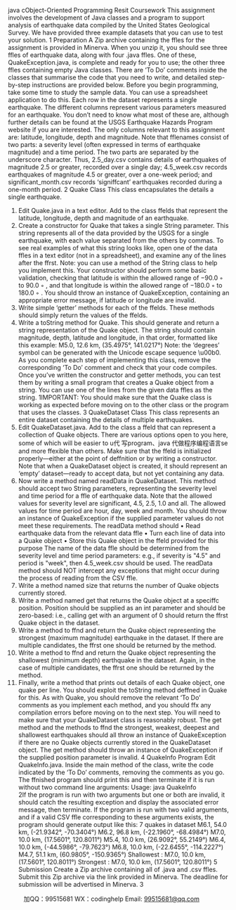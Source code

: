 java cObject-Oriented Programming
Resit Coursework
This assignment involves the development of Java classes and a program to support analysis of earthquake
data compiled by the United States Geological Survey. We have provided three example datasets that you
can use to test your solution.
1 Preparation
A Zip archive containing the ffles for the assignment is provided in Minerva. When you unzip it, you should
see three ffles of earthquake data, along with four .java ffles. One of these, QuakeException.java, is
complete and ready for you to use; the other three ffles containing empty Java classes.
There are ‘To Do’ comments inside the classes that summarise the code that you need to write, and detailed
step-by-step instructions are provided below.
Before you begin programming, take some time to study the sample data. You can use a spreadsheet
application to do this. Each row in the dataset represents a single earthquake. The different columns
represent various parameters measured for an earthquake. You don’t need to know what most of these are,
although further details can be found at the USGS Earthquake Hazards Program website if you are interested.
The only columns relevant to this assignment are: latitude, longitude, depth and magnitude.
Note that fflenames consist of two parts: a severity level (often expressed in terms of earthquake magnitude)
and a time period. The two parts are separated by the underscore character. Thus, 2.5_day.csv contains
details of earthquakes of magnitude 2.5 or greater, recorded over a single day; 4.5_week.csv records
earthquakes of magnitude 4.5 or greater, over a one-week period; and significant_month.csv records
‘signiffcant’ earthquakes recorded during a one-month period.
2 Quake Class
This class encapsulates the details a single earthquake.
1. Edit Quake.java in a text editor. Add to the class ffelds that represent the latitude, longitude, depth
and magnitude of an earthquake.
2. Create a constructor for Quake that takes a single String parameter. This string represents all of the
data provided by the USGS for a single earthquake, with each value separated from the others by
commas. To see real examples of what this string looks like, open one of the data ffles in a text editor
(not in a spreadsheet), and examine any of the lines after the ffrst.
Note: you can use a method of the String class to help you implement this.
Your constructor should perform some basic validation, checking that latitude is within the allowed
range of −90.0
◦
to 90.0
◦
, and that longitude is within the allowed range of −180.0
◦
to 180.0
◦
. You
should throw an instance of QuakeException, containing an appropriate error message, if latitude or
longitude are invalid.
3. Write simple ‘getter’ methods for each of the ffelds. These methods should simply return the values
of the ffelds.
4. Write a toString method for Quake. This should generate and return a string representation of
the Quake object. The string should contain magnitude, depth, latitude and longitude, in that order,
formatted like this example:
M5.0, 12.6 km, (35.4975°, 141.0217°)
Note: the ‘degrees’ symbol can be generated with the Unicode escape sequence \u00b0.
As you complete each step of implementing this class, remove the corresponding ‘To Do’ comment and
check that your code compiles.
Once you’ve written the constructor and getter methods, you can test them by writing a small program that
creates a Quake object from a string. You can use one of the lines from the given data ffles as the string.
1IMPORTANT: You should make sure that the Quake class is working as expected before moving on to
the other class or the program that uses the classes.
3 QuakeDataset Class
This class represents an entire dataset containing the details of multiple earthquakes.
1. Edit QuakeDataset.java. Add to the class a ffeld that can represent a collection of Quake objects.
There are various options open to you here, some of which will be easier to u代 写program、java
代做程序编程语言se and more ffexible than
others. Make sure that the ffeld is initialized properly—either at the point of deffnition or by writing
a constructor.
Note that when a QuakeDataset object is created, it should represent an ‘empty’ dataset—ready to
accept data, but not yet containing any data.
2. Now write a method named readData in QuakeDataset. This method should accept two String
parameters, representing the severity level and time period for a ffle of earthquake data.
Note that the allowed values for severity level are significant, 4.5, 2.5, 1.0 and all. The
allowed values for time period are hour, day, week and month. You should throw an instance of
QuakeException if the supplied parameter values do not meet these requirements.
The readData method should
• Read earthquake data from the relevant data ffle
• Turn each line of data into a Quake object
• Store this Quake object in the ffeld provided for this purpose
The name of the data ffle should be determined from the severity level and time period parameters:
e.g., if severity is "4.5" and period is "week", then 4.5_week.csv should be used.
The readData method should NOT intercept any exceptions that might occur during the process of
reading from the CSV ffle.
3. Write a method named size that returns the number of Quake objects currently stored.
4. Write a method named get that returns the Quake object at a speciffc position. Position should be
supplied as an int parameter and should be zero-based: i.e., calling get with an argument of 0 should
return the ffrst Quake object in the dataset.
5. Write a method to ffnd and return the Quake object representing the strongest (maximum magnitude)
earthquake in the dataset. If there are multiple candidates, the ffrst one should be returned by the
method.
6. Write a method to ffnd and return the Quake object representing the shallowest (minimum depth)
earthquake in the dataset. Again, in the case of multiple candidates, the ffrst one should be returned
by the method.
7. Finally, write a method that prints out details of each Quake object, one quake per line. You should
exploit the toString method deffned in Quake for this.
As with Quake, you should remove the relevant ‘To Do’ comments as you implement each method, and you
should ffx any compilation errors before moving on to the next step.
You will need to make sure that your QuakeDataset class is reasonably robust. The get method and the
methods to ffnd the strongest, weakest, deepest and shallowest earthquakes should all throw an instance
of QuakeException if there are no Quake objects currently stored in the QuakeDataset object. The get
method should throw an instance of QuakeException if the supplied position parameter is invalid.
4 QuakeInfo Program
Edit QuakeInfo.java. Inside the main method of the class, write the code indicated by the ‘To Do’
comments, removing the comments as you go. The ffnished program should print this and then terminate if
it is run without two command line arguments:
Usage: java QuakeInfo  
2If the program is run with two arguments but one or both are invalid, it should catch the resulting exception
and display the associated error message, then terminate.
If the program is run with two valid arguments, and if a valid CSV ffle corresponding to these arguments
exists, the program should generate output like this:
7 quakes in dataset
M6.1, 54.0 km, (-21.9342°, -70.3404°)
M6.2, 96.8 km, (-22.1960°, -68.4984°)
M7.0, 10.0 km, (17.5601°, 120.8011°)
M5.4, 10.0 km, (26.9092°, 55.2149°)
M6.4, 10.0 km, (-44.5986°, -79.7623°)
M6.8, 10.0 km, (-22.6455°, -114.2227°)
M4.7, 51.1 km, (60.9805°, -150.9365°)
Shallowest : M7.0, 10.0 km, (17.5601°, 120.8011°)
Strongest : M7.0, 10.0 km, (17.5601°, 120.8011°)
5 Submission
Create a Zip archive containing all of .java and .csv ffles. Submit this Zip archive via the link provided
in Minerva.
The deadline for submission will be advertised in Minerva.
3

         
加QQ：99515681  WX：codinghelp  Email: 99515681@qq.com
